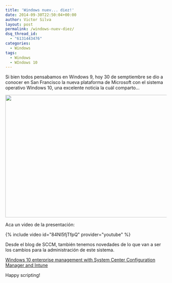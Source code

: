 ```yaml
---
title: 'Windows nuev... diez!'
date: 2014-09-30T22:50:04+00:00
author: Victor Silva
layout: post
permalink: /windows-nuev-diez/
dsq_thread_id:
  - "6131443476"
categories:
  - Windows
tags:
  - Windows
  - WIndows 10
---
```

Si bien todos pensabamos en Windows 9, hoy 30 de semptiembre se dio a conocer en San Francisco la nueva plataforma de Microsoft con el sistema operativo Windows 10, una excelente noticia la cuál comparto&#8230;

<img class="alignnone" src="https://lh6.googleusercontent.com/-xhjBF1x5bf8/VCtaC3wGnqI/AAAAAAAAF58/-3M1AwM1GDw/w680-h383-no/By0S-XIIcAAV3Bu.png%2Blarge.png" alt="" width="680" height="383" />

Aca un video de la presentación:

{% include video id="84NI5fjTfpQ" provider="youtube" %}

Desde el blog de SCCM, también tenemos novedades de lo que van a ser los cambios para la administración de este sistema.

<a title="SCCM Team Blog" href="http://blogs.technet.com/b/configmgrteam/archive/2014/09/30/windows-10-enterprise-management-with-sc-configmgr-and-intune.aspx?WT.mc_id=Blog_Intune_Announce_PCIT" target="_blank">Windows 10 enterprise management with System Center Configuration Manager and Intune</a>

Happy scripting!